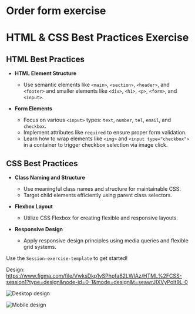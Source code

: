 # Order form exercise

# HTML & CSS Best Practices Exercise

## HTML Best Practices

- **HTML Element Structure**
  - Use semantic elements like `<main>`, `<section>`, `<header>`, and `<footer>` and smaller elements like `<div>`, `<h1>`, `<p>`, `<form>`, and `<input>`.

- **Form Elements**
  - Focus on various `<input>` types: `text`, `number`, `tel`, `email`, and `checkbox`.
  - Implement attributes like `required` to ensure proper form validation.
  - Learn how to wrap elements like `<img>` and `<input type="checkbox">` in a container to trigger checkbox selection via image click.

## CSS Best Practices

- **Class Naming and Structure**
  - Use meaningful class names and structure for maintainable CSS.
  - Target child elements efficiently using parent class selectors.

- **Flexbox Layout**
  - Utilize CSS Flexbox for creating flexible and responsive layouts.

- **Responsive Design**
  - Apply responsive design principles using media queries and flexible grid systems.


Use the `Session-exercise-template` to get started!

Design:
https://www.figma.com/file/VwksDkp1vSPhpfa62LWIAz/HTML%2FCSS-session1?type=design&node-id=0-1&mode=design&t=seawrJIXVyPoIt9L-0

![Desktop design](Session-exercise-template/images/order-desktop.png)

![Mobile design](Session-exercise-template/images/order-mobile.png)
